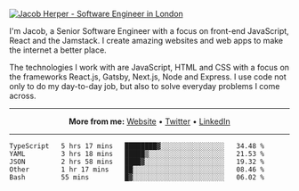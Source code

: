[![Jacob Herper - Software Engineer in London](https://res.cloudinary.com/jacobherper/image/upload/v1595605963/github_banner.png)](https://herper.io/)

I'm Jacob, a Senior Software Engineer with a focus on front-end JavaScript, React and the Jamstack. I create amazing websites and web apps to make the internet a better place.

The technologies I work with are JavaScript, HTML and CSS with a focus on the frameworks React.js, Gatsby, Next.js, Node and Express. I use code not only to do my day-to-day job, but also to solve everyday problems I come across.

-----

<p align="center">
  <strong>More from me:</strong> 
  <a href="https://herper.io">Website</a> •
  <a href="https://twitter.com/intent/follow?screen_name=jakeherp&tw_p=followbutton">Twitter</a> •
  <a href="https://www.linkedin.com/in/jacobherper/">LinkedIn</a>
</p>

-----

<!--START_SECTION:waka-->
```text
TypeScript   5 hrs 17 mins   ████████▓░░░░░░░░░░░░░░░░   34.48 % 
YAML         3 hrs 18 mins   █████▒░░░░░░░░░░░░░░░░░░░   21.53 % 
JSON         2 hrs 58 mins   ████▓░░░░░░░░░░░░░░░░░░░░   19.32 % 
Other        1 hr 17 mins    ██░░░░░░░░░░░░░░░░░░░░░░░   08.46 % 
Bash         55 mins         █▓░░░░░░░░░░░░░░░░░░░░░░░   06.02 % 
```
<!--END_SECTION:waka-->
